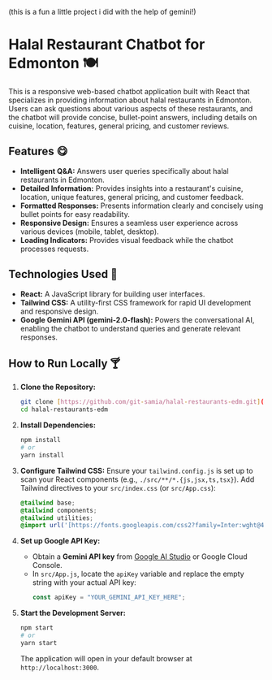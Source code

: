 (this is a fun a little project i did with the help of gemini!)

# Halal Restaurant Chatbot for Edmonton 🍽️

This is a responsive web-based chatbot application built with React that specializes in providing information about halal restaurants in Edmonton. Users can ask questions about various aspects of these restaurants, and the chatbot will provide concise, bullet-point answers, including details on cuisine, location, features, general pricing, and customer reviews.

## Features 😋

* **Intelligent Q&A:** Answers user queries specifically about halal restaurants in Edmonton.
* **Detailed Information:** Provides insights into a restaurant's cuisine, location, unique features, general pricing, and customer feedback.
* **Formatted Responses:** Presents information clearly and concisely using bullet points for easy readability.
* **Responsive Design:** Ensures a seamless user experience across various devices (mobile, tablet, desktop).
* **Loading Indicators:** Provides visual feedback while the chatbot processes requests.

## Technologies Used 🥘

* **React:** A JavaScript library for building user interfaces.
* **Tailwind CSS:** A utility-first CSS framework for rapid UI development and responsive design.
* **Google Gemini API (gemini-2.0-flash):** Powers the conversational AI, enabling the chatbot to understand queries and generate relevant responses.

## How to Run Locally 🍸

1.  **Clone the Repository:**
     ```bash
    git clone [https://github.com/git-samia/halal-restaurants-edm.git](https://github.com/git-samia/halal-restaurants-edm.git)
    cd halal-restaurants-edm
    ```

2.  **Install Dependencies:**
    ```bash
    npm install
    # or
    yarn install
    ```

3.  **Configure Tailwind CSS:**
    Ensure your `tailwind.config.js` is set up to scan your React components (e.g., `./src/**/*.{js,jsx,ts,tsx}`).
    Add Tailwind directives to your `src/index.css` (or `src/App.css`):
    ```css
    @tailwind base;
    @tailwind components;
    @tailwind utilities;
    @import url('[https://fonts.googleapis.com/css2?family=Inter:wght@400;600;700&display=swap](https://fonts.googleapis.com/css2?family=Inter:wght@400;600;700&display=swap)');
    ```

4.  **Set up Google API Key:**
    * Obtain a **Gemini API key** from [Google AI Studio](https://ai.google.dev/gemini-api/docs/get-started/web) or Google Cloud Console.
    * In `src/App.js`, locate the `apiKey` variable and replace the empty string with your actual API key:
        ```javascript
        const apiKey = "YOUR_GEMINI_API_KEY_HERE";
        ```

5.  **Start the Development Server:**
    ```bash
    npm start
    # or
    yarn start
    ```
    The application will open in your default browser at `http://localhost:3000`.

